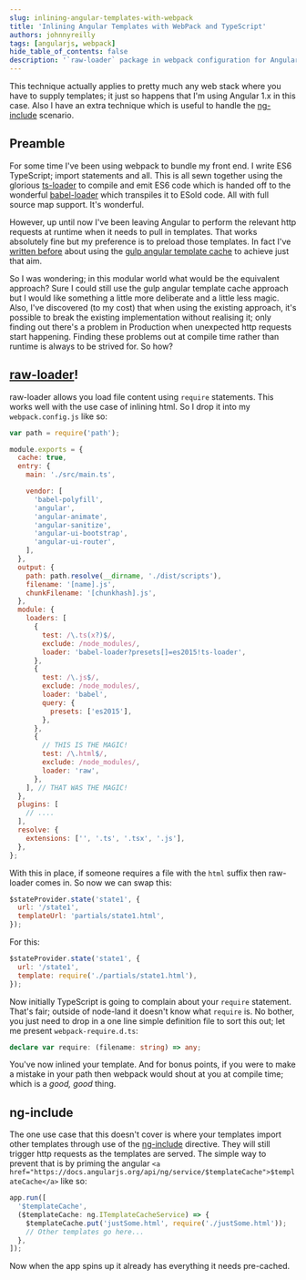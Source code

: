 ```yaml
---
slug: inlining-angular-templates-with-webpack
title: 'Inlining Angular Templates with WebPack and TypeScript'
authors: johnnyreilly
tags: [angularjs, webpack]
hide_table_of_contents: false
description: '`raw-loader` package in webpack configuration for Angular 1.x projects preloads templates and enables compile-time error checking.'
---
```


This technique actually applies to pretty much any web stack where you have to supply templates; it just so happens that I'm using Angular 1.x in this case. Also I have an extra technique which is useful to handle the [ng-include](https://docs.angularjs.org/api/ng/directive/ngInclude) scenario.

<!--truncate-->

## Preamble

For some time I've been using webpack to bundle my front end. I write ES6 TypeScript; import statements and all. This is all sewn together using the glorious [ts-loader](https://www.npmjs.com/package/ts-loader) to compile and emit ES6 code which is handed off to the wonderful [babel-loader](https://www.npmjs.com/package/babel-loader) which transpiles it to ESold code. All with full source map support. It's wonderful.

However, up until now I've been leaving Angular to perform the relevant http requests at runtime when it needs to pull in templates. That works absolutely fine but my preference is to preload those templates. In fact I've [written before](../2015-02-17-using-gulp-in-asp-net-instead-of-web-optimization/index.md) about using the [gulp angular template cache](https://www.npmjs.com/package/gulp-angular-templatecache) to achieve just that aim.

So I was wondering; in this modular world what would be the equivalent approach? Sure I could still use the gulp angular template cache approach but I would like something a little more deliberate and a little less magic. Also, I've discovered (to my cost) that when using the existing approach, it's possible to break the existing implementation without realising it; only finding out there's a problem in Production when unexpected http requests start happening. Finding these problems out at compile time rather than runtime is always to be strived for. So how?

## [raw-loader](https://www.npmjs.com/package/raw-loader)!

raw-loader allows you load file content using `require` statements. This works well with the use case of inlining html. So I drop it into my `webpack.config.js` like so:

```js
var path = require('path');

module.exports = {
  cache: true,
  entry: {
    main: './src/main.ts',

    vendor: [
      'babel-polyfill',
      'angular',
      'angular-animate',
      'angular-sanitize',
      'angular-ui-bootstrap',
      'angular-ui-router',
    ],
  },
  output: {
    path: path.resolve(__dirname, './dist/scripts'),
    filename: '[name].js',
    chunkFilename: '[chunkhash].js',
  },
  module: {
    loaders: [
      {
        test: /\.ts(x?)$/,
        exclude: /node_modules/,
        loader: 'babel-loader?presets[]=es2015!ts-loader',
      },
      {
        test: /\.js$/,
        exclude: /node_modules/,
        loader: 'babel',
        query: {
          presets: ['es2015'],
        },
      },
      {
        // THIS IS THE MAGIC!
        test: /\.html$/,
        exclude: /node_modules/,
        loader: 'raw',
      },
    ], // THAT WAS THE MAGIC!
  },
  plugins: [
    // ....
  ],
  resolve: {
    extensions: ['', '.ts', '.tsx', '.js'],
  },
};
```

With this in place, if someone requires a file with the `html` suffix then raw-loader comes in. So now we can swap this:

```js
$stateProvider.state('state1', {
  url: '/state1',
  templateUrl: 'partials/state1.html',
});
```

For this:

```js
$stateProvider.state('state1', {
  url: '/state1',
  template: require('./partials/state1.html'),
});
```

Now initially TypeScript is going to complain about your `require` statement. That's fair; outside of node-land it doesn't know what `require` is. No bother, you just need to drop in a one line simple definition file to sort this out; let me present `webpack-require.d.ts`:

```ts
declare var require: (filename: string) => any;
```

You've now inlined your template. And for bonus points, if you were to make a mistake in your path then webpack would shout at you at compile time; which is a _good, good_ thing.

## ng-include

The one use case that this doesn't cover is where your templates import other templates through use of the [ng-include](https://docs.angularjs.org/api/ng/directive/ngInclude) directive. They will still trigger http requests as the templates are served. The simple way to prevent that is by priming the angular `<a href="https://docs.angularjs.org/api/ng/service/$templateCache">$templateCache</a>` like so:

```js
app.run([
  '$templateCache',
  ($templateCache: ng.ITemplateCacheService) => {
    $templateCache.put('justSome.html', require('./justSome.html'));
    // Other templates go here...
  },
]);
```

Now when the app spins up it already has everything it needs pre-cached.

